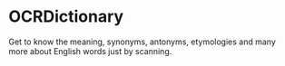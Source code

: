 # OCRDictionary
Get to know the meaning, synonyms, antonyms, etymologies and many more about English words just by scanning.
